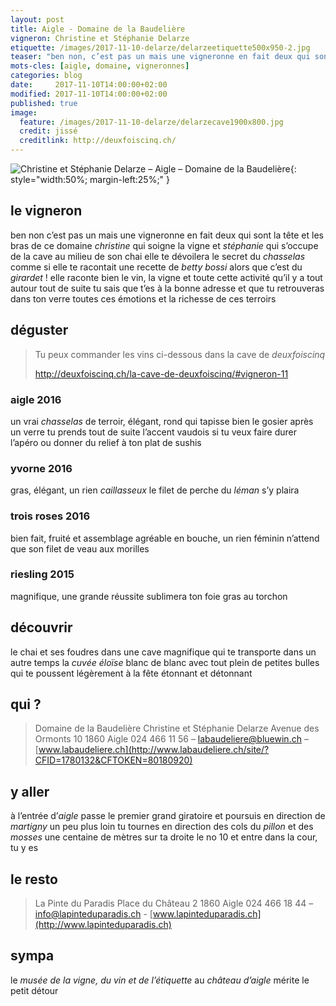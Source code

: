 ```yaml
---
layout: post
title: Aigle - Domaine de la Baudelière
vigneron: Christine et Stéphanie Delarze
etiquette: /images/2017-11-10-delarze/delarzeetiquette500x950-2.jpg
teaser: "ben non, c’est pas un mais une vigneronne en fait deux qui sont la tête et les bras de ce domaine "
mots-cles: [aigle, domaine, vigneronnes]
categories: blog
date:     2017-11-10T14:00:00+02:00
modified: 2017-11-10T14:00:00+02:00
published: true
image:
  feature: /images/2017-11-10-delarze/delarzecave1900x800.jpg
  credit: jissé
  creditlink: http://deuxfoiscinq.ch/
---
```


![Christine et Stéphanie Delarze – Aigle – Domaine de la Baudelière][i1]{: style="width:50%; margin-left:25%;" }

[i1]: ../../images/2017-11-10-delarze/delarzemere&fille1000x1800.jpg


## le vigneron
ben non c’est pas un mais une vigneronne en fait deux qui sont la tête et les bras de ce domaine *christine* qui soigne la vigne et *stéphanie* qui s’occupe de la cave
au milieu de son chai elle te dévoilera le secret du *chasselas* comme si elle te racontait une recette de *betty bossi* alors que c’est du *girardet* !
elle raconte bien le vin, la vigne et toute cette activité qu’il y a tout autour
tout de suite tu sais que t’es à la bonne adresse et que tu retrouveras dans ton verre toutes ces émotions et la richesse de ces terroirs


## déguster

> Tu peux commander les vins ci-dessous dans la cave de *deuxfoiscinq*
> 
> <http://deuxfoiscinq.ch/la-cave-de-deuxfoiscinq/#vigneron-11>

### aigle 2016
un vrai *chasselas* de terroir, élégant, rond qui tapisse bien le gosier
après un verre tu prends tout de suite l’accent vaudois
si tu veux faire durer l’apéro ou donner du relief à ton plat de sushis

### yvorne 2016
gras, élégant, un rien *caillasseux*
le filet de perche du *léman* s’y plaira

### trois roses 2016
bien fait, fruité et assemblage agréable en bouche, un rien féminin
n’attend que son filet de veau aux morilles

### riesling 2015
magnifique, une grande réussite
sublimera ton foie gras au torchon


## découvrir
le chai et ses foudres dans une cave magnifique qui te transporte dans un autre temps
la *cuvée éloïse* blanc de blanc avec tout plein de petites bulles qui te poussent légèrement à la fête
étonnant et détonnant


## qui ?
> Domaine de la Baudelière
> Christine et Stéphanie Delarze
> Avenue des Ormonts 10
> 1860 Aigle
> 024 466 11 56 – [labaudeliere@bluewin.ch](mailto:labaudeliere@bluewin.ch) – [www.labaudeliere.ch](http://www.labaudeliere.ch/site/?CFID=1780132&CFTOKEN=80180920)


## y aller
à l’entrée d’*aigle* passe le premier grand giratoire et poursuis en direction de *martigny*
un peu plus loin tu tournes en direction des cols du *pillon* et des *mosses*
une centaine de mètres sur ta droite le no 10 et entre dans la cour, tu y es


## le resto
> La Pinte du Paradis
> Place du Château 2
> 1860 Aigle
> 024 466 18 44 – [info@lapinteduparadis.ch](mailto:info@lapinteduparadis.ch) - [www.lapinteduparadis.ch](http://www.lapinteduparadis.ch)


## sympa
le *musée de la vigne, du vin et de l’étiquette* au *château d’aigle* mérite le petit détour
